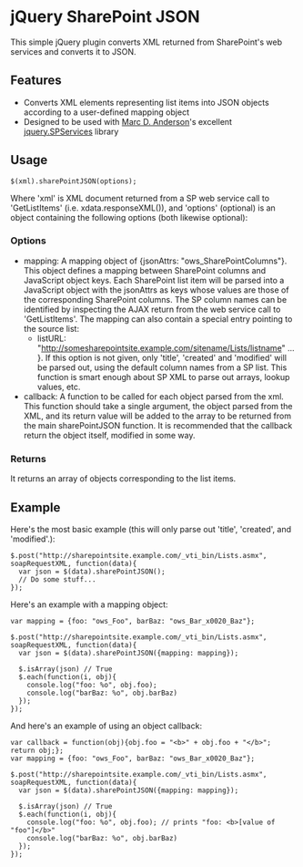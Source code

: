 # jQuery SharePoint JSON

This simple jQuery plugin converts XML returned from SharePoint's web services and converts it to JSON.

## Features

* Converts XML elements representing list items into JSON objects according to a user-defined mapping object
* Designed to be used with [Marc D. Anderson](http://www.endusersharepoint.com/category/authors/marc-d-anderson/)'s excellent [jquery.SPServices](http://spservices.codeplex.com/) library


## Usage

    $(xml).sharePointJSON(options);

Where 'xml' is XML document returned from a SP web service call to 'GetListItems' (i.e. xdata.responseXML()), and 'options' (optional) is an object containing the following options (both likewise optional):

### Options

* mapping: A mapping object of {jsonAttrs: "ows_SharePointColumns"}.  This object defines a mapping between SharePoint columns and JavaScript object keys.  Each SharePoint list item will be parsed into a JavaScript object with the jsonAttrs as keys whose values are those of the corresponding SharePoint columns.  The SP column names can be identified by inspecting the AJAX return from the web service call to 'GetListItems'.  The mapping can also contain a special entry pointing to the source list:
  * listURL: "http://somesharepointsite.example.com/sitename/Lists/listname" ... }.
  If this option is not given, only 'title', 'created' and 'modified' will be parsed out, using the default column names from a SP list.
  This function is smart enough about SP XML to parse out arrays, lookup values, etc.
* callback: A function to be called for each object parsed from the xml.  This function should take a single argument, the object parsed from the XML, and its return value will be added to the array to be returned from the main sharePointJSON function.  It is recommended that the callback return the object itself, modified in some way.

### Returns

It returns an array of objects corresponding to the list items.

## Example

Here's the most basic example (this will only parse out 'title', 'created', and 'modified'.):

    $.post("http://sharepointsite.example.com/_vti_bin/Lists.asmx", soapRequestXML, function(data){
      var json = $(data).sharePointJSON();
      // Do some stuff...
    });

Here's an example with a mapping object:

    var mapping = {foo: "ows_Foo", barBaz: "ows_Bar_x0020_Baz"};
    
    $.post("http://sharepointsite.example.com/_vti_bin/Lists.asmx", soapRequestXML, function(data){
      var json = $(data).sharePointJSON({mapping: mapping});
      
      $.isArray(json) // True
      $.each(function(i, obj){
        console.log("foo: %o", obj.foo);
        console.log("barBaz: %o", obj.barBaz)
      });
    });

And here's an example of using an object callback:

    var callback = function(obj){obj.foo = "<b>" + obj.foo + "</b>"; return obj;};
    var mapping = {foo: "ows_Foo", barBaz: "ows_Bar_x0020_Baz"};
    
    $.post("http://sharepointsite.example.com/_vti_bin/Lists.asmx", soapRequestXML, function(data){
      var json = $(data).sharePointJSON({mapping: mapping});
      
      $.isArray(json) // True
      $.each(function(i, obj){
        console.log("foo: %o", obj.foo); // prints "foo: <b>[value of "foo"]</b>"
        console.log("barBaz: %o", obj.barBaz)
      });
    });
